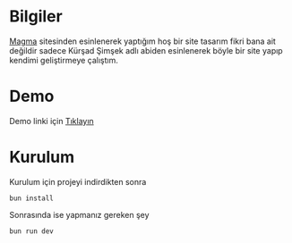 # Bilgiler
[Magma](https://magma.netlify.app) sitesinden esinlenerek yaptığım hoş bir site tasarım fikri bana ait değildir sadece Kürşad Şimşek adlı abiden esinlenerek böyle bir site yapıp kendimi geliştirmeye çalıştım.

# Demo

Demo linki için [Tıklayın](https://atlasia.vercel.app)

# Kurulum
Kurulum için projeyi indirdikten sonra

```shell
bun install
```

Sonrasında ise yapmanız gereken şey

```shell
bun run dev
```